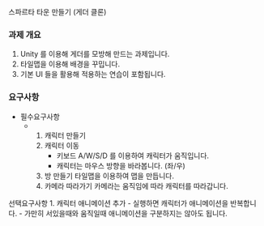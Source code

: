 스파르타 타운 만들기 (게더 클론)

### 과제 개요

1. Unity 를 이용해 게더를 모방해 만드는 과제입니다.
2. 타일맵을 이용해 배경을 꾸밉니다.
3. 기본 UI 들을 활용해 적용하는 연습이 포함됩니다.

### 요구사항

- 필수요구사항
    - 1. 캐릭터 만들기
      2. 캐릭터 이동
         - 키보드 A/W/S/D 를 이용하여 캐릭터가 움직입니다.
         -  캐릭터는 마우스 방향을 바라봅니다. (좌/우)
      3. 방 만들기
         타일맵을 이용하여 맵을 만듭니다.
      4. 카메라 따라가기
      카메라는 움직임에 따라 캐릭터를 따라갑니다.

선택요구사항
      1. 캐릭터 애니메이션 추가
          - 실행하면 캐릭터가 애니메이션을 반복합니다.
          - 가만히 서있을때와 움직일때 애니메이션을 구분하지는 않아도 됩니다.
